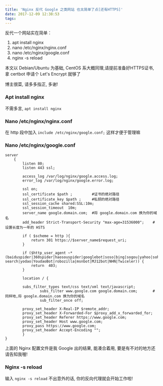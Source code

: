 ```yaml
---
title: 'Nginx 反代 Google 之类网站 也太简单了点[还有HTTPS]'
date: 2017-12-09 12:38:53
tags:
---
```

反代一个网站实在简单：

1. apt install nginx
2. nano /etc/nginx/nginx.conf
3. nano /etc/nginx/google.conf
4. nginx -s reload

本文以 Debian/Ubuntu 为基础, CentOS 系大概同理,请提前准备好HTTPS证书,拿 certbot 申请个 Let's Encrypt 就够了

博主很菜, 请多多指正, 多谢!
<!--more-->

### Apt install nginx

不需多言, `apt install nginx`

### Nano /etc/nginx/nginx.conf

在 http 段中加入 `include /etc/nginx/google.conf;` 这样才便于管理嘛

### Nano /etc/nginx/google.conf

```nginx
server
    {
        listen 80;
        listen 443 ssl;

        access_log /var/log/nginx/google.access.log;
        error_log /var/log/nginx/google.error.log;

        ssl on;
        ssl_certificate $path ;         #证书的绝对路径
        ssl_certificate_key $path ;     #私钥的绝对路径
        ssl_session_cache shared:SSL:10m;
        ssl_session_timeout  10m;
        server_name google.domain.com;  #将 google.domain.com 换为你的域名
        add_header Strict-Transport-Security "max-age=31536000";    #设置长度为一年的 HSTS
        
        if ( $scheme = http ){
            return 301 https://$server_name$request_uri;
        }
        
        if ($http_user_agent ~* (baiduspider|360spider|haosouspider|googlebot|soso|bing|sogou|yahoo|sohu-search|yodao|YoudaoBot|robozilla|msnbot|MJ12bot|NHN|Twiceler)) {
            return  403;
        }
  
        location / {

        subs_filter_types text/css text/xml text/javascript;
                subs_filter www.google.com google.domain.com;       #同样地,将 google.domain.com 换为你的域名
                sub_filter_once off;

        proxy_set_header X-Real-IP $remote_addr;
        proxy_set_header X-Forwarded-For $proxy_add_x_forwarded_for;
        proxy_set_header Referer https://www.google.com;
        proxy_set_header Host www.google.com;
        proxy_pass https://www.google.com;
        proxy_set_header Accept-Encoding "";
        }
}

```

上面的 Nginx 配置文件是我 Google 出的结果, 能凑合着用, 要是有不对的地方还请告知我喔!

### Nginx -s reload

输入 `nginx -s reload` 不出意外的话, 你的反向代理就会开始工作啦!
